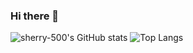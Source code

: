 ### Hi there 👋

<!--
**sherry-500/sherry-500** is a ✨ _special_ ✨ repository because its `README.md` (this file) appears on your GitHub profile.

Here are some ideas to get you started:

- 🔭 I’m currently working on ...
- 🌱 I’m currently learning ...
- 👯 I’m looking to collaborate on ...
- 🤔 I’m looking for help with ...
- 💬 Ask me about ...
- 📫 How to reach me: apriln070@gmail.com
- 😄 Pronouns: ...
- ⚡ Fun fact: ...
-->
![sherry-500's GitHub stats](https://github-readme-stats.vercel.app/api?username=sherry-500)
![Top Langs](https://github-readme-stats.vercel.app/api/top-langs/?username=sherry-500&layout=compact)
